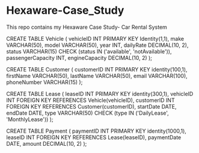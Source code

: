# Hexaware-Case_Study
This repo contains my Hexaware Case Study- Car Rental System

CREATE TABLE Vehicle (
vehicleID INT PRIMARY KEY Identity(1,1),
make VARCHAR(50),
model VARCHAR(50),
year INT,
dailyRate DECIMAL(10, 2),
status VARCHAR(15) CHECK (status IN ('available', 'notAvailable')),
passengerCapacity INT,
engineCapacity DECIMAL(10, 2)
);

CREATE TABLE Customer (
customerID INT PRIMARY KEY identity(100,1),
firstName VARCHAR(50),
lastName VARCHAR(50),
email VARCHAR(100),
phoneNumber VARCHAR(15)
);

CREATE TABLE Lease (
leaseID INT PRIMARY KEY identity(300,1),
vehicleID INT FOREIGN KEY REFERENCES Vehicle(vehicleID),
customerID INT FOREIGN KEY REFERENCES Customer(customerID),
startDate DATE,
endDate DATE,
type VARCHAR(50) CHECK (type IN ('DailyLease', 'MonthlyLease'))
);

CREATE TABLE Payment (
paymentID INT PRIMARY KEY identity(1000,1),
leaseID INT FOREIGN KEY REFERENCES Lease(leaseID),
paymentDate DATE,
amount DECIMAL(10, 2)
);
